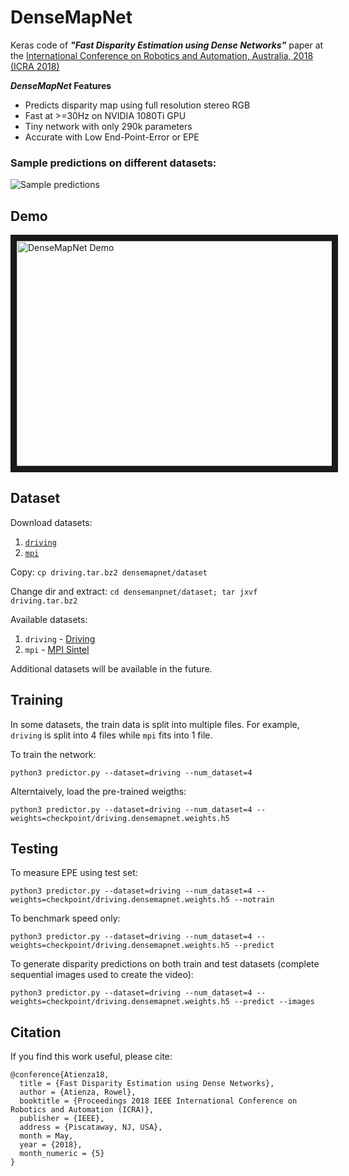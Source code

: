 # DenseMapNet
Keras code of **_"Fast Disparity Estimation using Dense Networks"_** paper at the [International Conference on Robotics and Automation, Australia, 2018 (ICRA 2018)](http://icra2018.org/)

**_DenseMapNet_ Features**
- Predicts disparity map using full resolution stereo RGB
- Fast at >=30Hz on NVIDIA 1080Ti GPU
- Tiny network with only 290k parameters 
- Accurate with Low End-Point-Error or EPE

### Sample predictions on different datasets: ###
![Sample predictions](https://github.com/roatienza/densemapnet/blob/master/media/Driving.png)

## Demo

<a href="http://www.youtube.com/watch?feature=player_embedded&v=NBL-hFQRh4k
" target="_blank"><img src="http://img.youtube.com/vi/NBL-hFQRh4k/0.jpg" 
alt="DenseMapNet Demo" width="640" height="360" border="10" /></a>

## Dataset
Download datasets:
1. [`driving`](https://drive.google.com/file/d/1q01ffNwvnZkrdw58_LIX-tf-vkzsGGmI/view?usp=sharing)
2. [`mpi`](https://drive.google.com/file/d/1mntUmDxpmCPafYh9nCDWPgT6JyzVovDK/view?usp=sharing)

Copy: `cp driving.tar.bz2 densemapnet/dataset`

Change dir and extract: `cd densemanpnet/dataset; tar jxvf driving.tar.bz2`

Available datasets:

1. `driving` - [Driving](https://lmb.informatik.uni-freiburg.de/resources/datasets/SceneFlowDatasets.en.html) 
2. `mpi` - [MPI Sintel](http://sintel.is.tue.mpg.de/)

Additional datasets will be available in the future.

## Training
In some datasets, the train data is split into multiple files. For example, `driving` is split into 4 files while `mpi` fits into 1 file.

To train the network:

`python3 predictor.py --dataset=driving --num_dataset=4`

Alterntaively, load the pre-trained weigths:

`python3 predictor.py --dataset=driving --num_dataset=4 --weights=checkpoint/driving.densemapnet.weights.h5`

## Testing

To measure EPE using test set:

`python3 predictor.py --dataset=driving --num_dataset=4 --weights=checkpoint/driving.densemapnet.weights.h5 --notrain`

To benchmark speed only:

`python3 predictor.py --dataset=driving --num_dataset=4 --weights=checkpoint/driving.densemapnet.weights.h5 --predict`

To generate disparity predictions on both train and test datasets (complete sequential images used to create the video):

`python3 predictor.py --dataset=driving --num_dataset=4 --weights=checkpoint/driving.densemapnet.weights.h5 --predict
--images`

## Citation
If you find this work useful, please cite:

```
@conference{Atienza18,
  title = {Fast Disparity Estimation using Dense Networks},
  author = {Atienza, Rowel},
  booktitle = {Proceedings 2018 IEEE International Conference on Robotics and Automation (ICRA)},
  publisher = {IEEE},
  address = {Piscataway, NJ, USA},
  month = May,
  year = {2018},
  month_numeric = {5}
}
```
